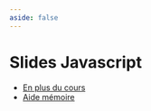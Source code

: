 ```yaml
---
aside: false
---
```


# Slides Javascript

<ClientOnly>
<SlidesDeck src="introduction_javascript" />
</ClientOnly>

- [En plus du cours](/tp/javascript/support.md)
- [Aide mémoire](/cheatsheets/javascript/)
